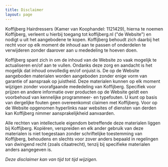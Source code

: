 ```yaml
---
title: Disclaimer
layout: page
---
```


Koffijberg Hairdressers (Kamer van Koophandel: 1121429), hierna te noemen Koffijberg, verleent u hierbij toegang tot koffijberg.nl ("de Website") en nodigt u uit het aangebodene te kopen. Koffijberg behoudt zich daarbij het recht voor op elk moment de inhoud aan te passen of onderdelen te verwijderen zonder daarover aan u mededeling te hoeven doen.

Koffijberg spant zich in om de inhoud van de Website zo vaak mogelijk te actualiseren en/of aan te vullen. Ondanks deze zorg en aandacht is het mogelijk dat inhoud onvolledig en/of onjuist is. De op de Website aangeboden materialen worden aangeboden zonder enige vorm van garantie of aanspraak op juistheid. Deze materialen kunnen op elk moment wijzigen zonder voorafgaande mededeling van Koffijberg. Specifiek voor prijzen en andere informatie over producten op de Website geldt een voorbehoud van kennelijke programmeer- en typefouten. U kunt op basis van dergelijke fouten geen overeenkomst claimen met Koffijberg. Voor op de Website opgenomen hyperlinks naar websites of diensten van derden kan Koffijberg nimmer aansprakelijkheid aanvaarden.

Alle rechten van intellectuele eigendom betreffende deze materialen liggen bij Koffijberg.
Kopiëren, verspreiden en elk ander gebruik van deze materialen is niet toegestaan zonder schriftelijke toestemming van Koffijberg, behoudens en slechts voor zover anders bepaald in regelingen van dwingend recht (zoals citaatrecht), tenzij bij specifieke materialen anders aangegeven is. 

*Deze disclaimer kan van tijd tot tijd wijzigen.*